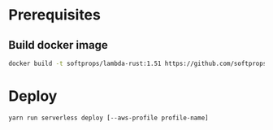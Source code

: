 # Prerequisites

## Build docker image
```bash
docker build -t softprops/lambda-rust:1.51 https://github.com/softprops/lambda-rust.git#e6137ddbac36d104236407eb537c6c03a16a30fa
```

# Deploy

```bash
yarn run serverless deploy [--aws-profile profile-name]
```

